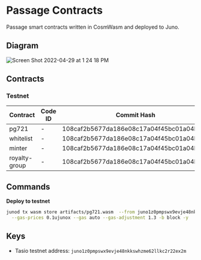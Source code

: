 # Passage Contracts

Passage smart contracts written in CosmWasm and deployed to Juno.

## Diagram

![Screen Shot 2022-04-29 at 1 24 18 PM](https://user-images.githubusercontent.com/6496257/165993415-0ca10d74-f875-47b6-b85e-00928bbd3f7a.png)

## Contracts

### Testnet

| Contract      | Code ID | Commit Hash                              | Checksum                                                         |
| ------------- | ------- | ---------------------------------------- | ---------------------------------------------------------------- |
| pg721         | -       | 108caf2b5677da186e08c17a04f45bc01a04b73a | f5f6bf30ccdaadfa440036437600ac3a98999cc4707f20a2b1e80842563e4384 |
| whitelist     | -       | 108caf2b5677da186e08c17a04f45bc01a04b73a | e62979c720855cac3cccb9026beaee806490a2655e17a3d88febfdd441d30297 |
| minter        | -       | 108caf2b5677da186e08c17a04f45bc01a04b73a | c018628958d0d4e169ece7d415eda4840a29a8a7ddde0ea1f62153cd72a764e4 |
| royalty-group | -       | 108caf2b5677da186e08c17a04f45bc01a04b73a | bee354500a63c0e4c43fccb5ffc2a83e62da08f32af40c7e7b010d24817d7ae0 |

## Commands

**Deploy to testnet**

```bash
junod tx wasm store artifacts/pg721.wasm  --from juno1z0pmpswx9evje48nkkswhzme62llkc2r22ex2m --chain-id=uni-2 \
  --gas-prices 0.1ujunox --gas auto --gas-adjustment 1.3 -b block -y
```

## Keys

- Tasio testnet address: `juno1z0pmpswx9evje48nkkswhzme62llkc2r22ex2m`
